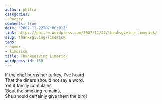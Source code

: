 ```yaml
---
author: philrw
categories:
- Poetry
comments: true
date: "2007-11-22T07:00:01Z"
link: https://philrw.wordpress.com/2007/11/22/thanksgiving-limerick/
slug: thanksgiving-limerick
tags:
- humor
- limerick
title: Thanksgiving Limerick
wordpress_id: 158
---
```


If the chef burns her turkey, I’ve heard  
That the diners should not say a word.  
Yet if fam’ly complains  
‘Bout the smoking remains,  
She should certainly give them the bird!
